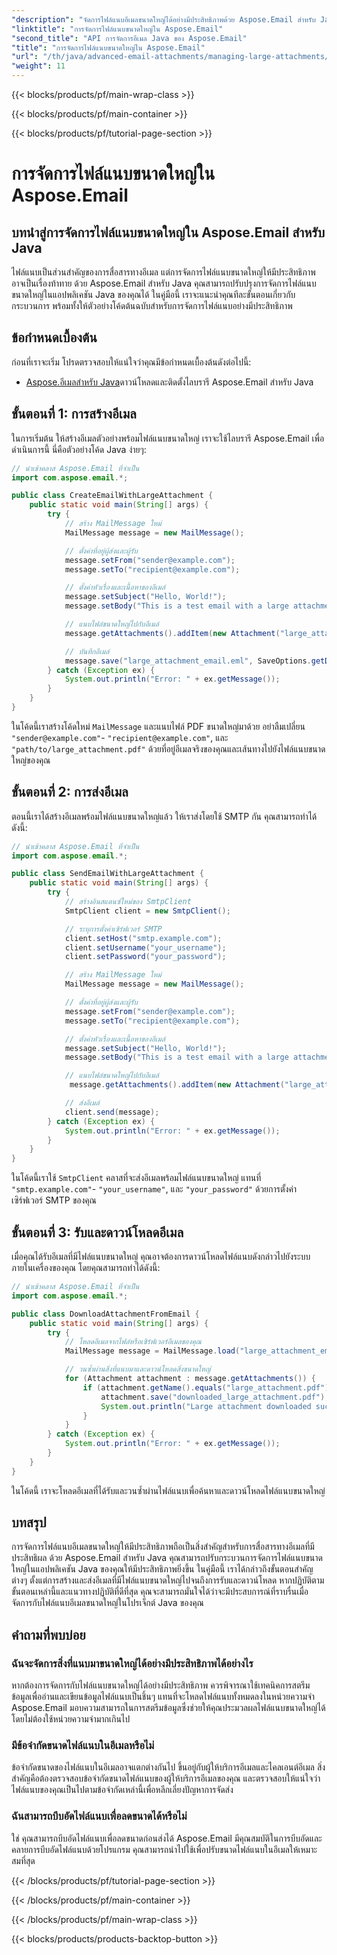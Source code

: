 ```yaml
---
"description": "จัดการไฟล์แนบอีเมลขนาดใหญ่ได้อย่างมีประสิทธิภาพด้วย Aspose.Email สำหรับ Java คำแนะนำทีละขั้นตอนและโค้ดต้นฉบับสำหรับการจัดการไฟล์แนบที่มีประสิทธิภาพในแอปพลิเคชัน Java"
"linktitle": "การจัดการไฟล์แนบขนาดใหญ่ใน Aspose.Email"
"second_title": "API การจัดการอีเมล Java ของ Aspose.Email"
"title": "การจัดการไฟล์แนบขนาดใหญ่ใน Aspose.Email"
"url": "/th/java/advanced-email-attachments/managing-large-attachments/"
"weight": 11
---
```


{{< blocks/products/pf/main-wrap-class >}}

{{< blocks/products/pf/main-container >}}

{{< blocks/products/pf/tutorial-page-section >}}

# การจัดการไฟล์แนบขนาดใหญ่ใน Aspose.Email


## บทนำสู่การจัดการไฟล์แนบขนาดใหญ่ใน Aspose.Email สำหรับ Java

ไฟล์แนบเป็นส่วนสำคัญของการสื่อสารทางอีเมล แต่การจัดการไฟล์แนบขนาดใหญ่ให้มีประสิทธิภาพอาจเป็นเรื่องท้าทาย ด้วย Aspose.Email สำหรับ Java คุณสามารถปรับปรุงการจัดการไฟล์แนบขนาดใหญ่ในแอปพลิเคชัน Java ของคุณได้ ในคู่มือนี้ เราจะแนะนำคุณทีละขั้นตอนเกี่ยวกับกระบวนการ พร้อมทั้งให้ตัวอย่างโค้ดต้นฉบับสำหรับการจัดการไฟล์แนบอย่างมีประสิทธิภาพ

## ข้อกำหนดเบื้องต้น

ก่อนที่เราจะเริ่ม โปรดตรวจสอบให้แน่ใจว่าคุณมีข้อกำหนดเบื้องต้นดังต่อไปนี้:

- [Aspose.อีเมลสำหรับ Java](https://releases.aspose.com/email/java/)ดาวน์โหลดและติดตั้งไลบรารี Aspose.Email สำหรับ Java

## ขั้นตอนที่ 1: การสร้างอีเมล

ในการเริ่มต้น ให้สร้างอีเมลตัวอย่างพร้อมไฟล์แนบขนาดใหญ่ เราจะใช้ไลบรารี Aspose.Email เพื่อดำเนินการนี้ นี่คือตัวอย่างโค้ด Java ง่ายๆ:

```java
// นำเข้าคลาส Aspose.Email ที่จำเป็น
import com.aspose.email.*;

public class CreateEmailWithLargeAttachment {
    public static void main(String[] args) {
        try {
            // สร้าง MailMessage ใหม่
            MailMessage message = new MailMessage();

            // ตั้งค่าที่อยู่ผู้ส่งและผู้รับ
            message.setFrom("sender@example.com");
            message.setTo("recipient@example.com");

            // ตั้งค่าหัวเรื่องและเนื้อหาของอีเมล์
            message.setSubject("Hello, World!");
            message.setBody("This is a test email with a large attachment.");

            // แนบไฟล์ขนาดใหญ่ไปกับอีเมล์
            message.getAttachments().addItem(new Attachment("large_attachment.pdf", "path/to/large_attachment.pdf"));

            // บันทึกอีเมล์
            message.save("large_attachment_email.eml", SaveOptions.getDefaultEml());
        } catch (Exception ex) {
            System.out.println("Error: " + ex.getMessage());
        }
    }
}
```

ในโค้ดนี้เราสร้างโค้ดใหม่ `MailMessage` และแนบไฟล์ PDF ขนาดใหญ่มาด้วย อย่าลืมเปลี่ยน `"sender@example.com"`- `"recipient@example.com"`, และ `"path/to/large_attachment.pdf"` ด้วยที่อยู่อีเมลจริงของคุณและเส้นทางไปยังไฟล์แนบขนาดใหญ่ของคุณ

## ขั้นตอนที่ 2: การส่งอีเมล

ตอนนี้เราได้สร้างอีเมลพร้อมไฟล์แนบขนาดใหญ่แล้ว ให้เราส่งโดยใช้ SMTP กัน คุณสามารถทำได้ดังนี้:

```java
// นำเข้าคลาส Aspose.Email ที่จำเป็น
import com.aspose.email.*;

public class SendEmailWithLargeAttachment {
    public static void main(String[] args) {
        try {
            // สร้างอินสแตนซ์ใหม่ของ SmtpClient
            SmtpClient client = new SmtpClient();

            // ระบุการตั้งค่าเซิร์ฟเวอร์ SMTP
            client.setHost("smtp.example.com");
            client.setUsername("your_username");
            client.setPassword("your_password");

            // สร้าง MailMessage ใหม่
            MailMessage message = new MailMessage();

            // ตั้งค่าที่อยู่ผู้ส่งและผู้รับ
            message.setFrom("sender@example.com");
            message.setTo("recipient@example.com");

            // ตั้งค่าหัวเรื่องและเนื้อหาของอีเมล์
            message.setSubject("Hello, World!");
            message.setBody("This is a test email with a large attachment.");

            // แนบไฟล์ขนาดใหญ่ไปกับอีเมล์
             message.getAttachments().addItem(new Attachment("large_attachment.pdf", "path/to/large_attachment.pdf"));

            // ส่งอีเมล์
            client.send(message);
        } catch (Exception ex) {
            System.out.println("Error: " + ex.getMessage());
        }
    }
}
```

ในโค้ดนี้เราใช้ `SmtpClient` คลาสที่จะส่งอีเมลพร้อมไฟล์แนบขนาดใหญ่ แทนที่ `"smtp.example.com"`- `"your_username"`, และ `"your_password"` ด้วยการตั้งค่าเซิร์ฟเวอร์ SMTP ของคุณ

## ขั้นตอนที่ 3: รับและดาวน์โหลดอีเมล

เมื่อคุณได้รับอีเมลที่มีไฟล์แนบขนาดใหญ่ คุณอาจต้องการดาวน์โหลดไฟล์แนบดังกล่าวไปยังระบบภายในเครื่องของคุณ โดยคุณสามารถทำได้ดังนี้:

```java
// นำเข้าคลาส Aspose.Email ที่จำเป็น
import com.aspose.email.*;

public class DownloadAttachmentFromEmail {
    public static void main(String[] args) {
        try {
            // โหลดอีเมลจากไฟล์หรือเซิร์ฟเวอร์อีเมลของคุณ
            MailMessage message = MailMessage.load("large_attachment_email.eml");

            // วนซ้ำผ่านสิ่งที่แนบมาและดาวน์โหลดสิ่งขนาดใหญ่
            for (Attachment attachment : message.getAttachments()) {
                if (attachment.getName().equals("large_attachment.pdf")) {
                    attachment.save("downloaded_large_attachment.pdf");
                    System.out.println("Large attachment downloaded successfully.");
                }
            }
        } catch (Exception ex) {
            System.out.println("Error: " + ex.getMessage());
        }
    }
}
```

ในโค้ดนี้ เราจะโหลดอีเมลที่ได้รับและวนซ้ำผ่านไฟล์แนบเพื่อค้นหาและดาวน์โหลดไฟล์แนบขนาดใหญ่

## บทสรุป

การจัดการไฟล์แนบอีเมลขนาดใหญ่ให้มีประสิทธิภาพถือเป็นสิ่งสำคัญสำหรับการสื่อสารทางอีเมลที่มีประสิทธิผล ด้วย Aspose.Email สำหรับ Java คุณสามารถปรับกระบวนการจัดการไฟล์แนบขนาดใหญ่ในแอปพลิเคชัน Java ของคุณให้มีประสิทธิภาพยิ่งขึ้น ในคู่มือนี้ เราได้กล่าวถึงขั้นตอนสำคัญต่างๆ ตั้งแต่การสร้างและส่งอีเมลที่มีไฟล์แนบขนาดใหญ่ไปจนถึงการรับและดาวน์โหลด หากปฏิบัติตามขั้นตอนเหล่านี้และแนวทางปฏิบัติที่ดีที่สุด คุณจะสามารถมั่นใจได้ว่าจะมีประสบการณ์ที่ราบรื่นเมื่อจัดการกับไฟล์แนบอีเมลขนาดใหญ่ในโปรเจ็กต์ Java ของคุณ

## คำถามที่พบบ่อย

### ฉันจะจัดการสิ่งที่แนบมาขนาดใหญ่ได้อย่างมีประสิทธิภาพได้อย่างไร

หากต้องการจัดการกับไฟล์แนบขนาดใหญ่ได้อย่างมีประสิทธิภาพ ควรพิจารณาใช้เทคนิคการสตรีมข้อมูลเพื่ออ่านและเขียนข้อมูลไฟล์แนบเป็นชิ้นๆ แทนที่จะโหลดไฟล์แนบทั้งหมดลงในหน่วยความจำ Aspose.Email มอบความสามารถในการสตรีมข้อมูลซึ่งช่วยให้คุณประมวลผลไฟล์แนบขนาดใหญ่ได้โดยไม่ต้องใช้หน่วยความจำมากเกินไป

### มีข้อจำกัดขนาดไฟล์แนบในอีเมลหรือไม่

ข้อจำกัดขนาดของไฟล์แนบในอีเมลอาจแตกต่างกันไป ขึ้นอยู่กับผู้ให้บริการอีเมลและไคลเอนต์อีเมล สิ่งสำคัญคือต้องตรวจสอบข้อจำกัดขนาดไฟล์แนบของผู้ให้บริการอีเมลของคุณ และตรวจสอบให้แน่ใจว่าไฟล์แนบของคุณเป็นไปตามข้อจำกัดเหล่านี้เพื่อหลีกเลี่ยงปัญหาการจัดส่ง

### ฉันสามารถบีบอัดไฟล์แนบเพื่อลดขนาดได้หรือไม่

ใช่ คุณสามารถบีบอัดไฟล์แนบเพื่อลดขนาดก่อนส่งได้ Aspose.Email มีคุณสมบัติในการบีบอัดและคลายการบีบอัดไฟล์แนบด้วยโปรแกรม คุณสามารถนำไปใช้เพื่อปรับขนาดไฟล์แนบในอีเมลให้เหมาะสมที่สุด

{{< /blocks/products/pf/tutorial-page-section >}}

{{< /blocks/products/pf/main-container >}}

{{< /blocks/products/pf/main-wrap-class >}}

{{< blocks/products/products-backtop-button >}}